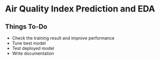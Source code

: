 # Air Quality Index Prediction and EDA
## Things To-Do
 - Check the training result and improve performance
 - Tune best model
 - Test deployed model
 - Write documentation
